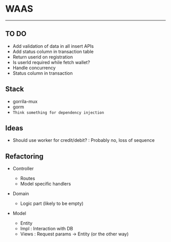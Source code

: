 # WAAS
------

## TO DO
- Add validation of data in all insert APIs
- Add status column in transaction table
- Return userid on registration
- Is userId required while fetch wallet?
- Handle concurrency
- Status column in transaction

## Stack
- gorrila-mux
- gorm
- ```Think something for dependency injection```

## Ideas
- Should use worker for credit/debit? : Probably no, loss of sequence

## Refactoring
- Controller
    - Routes
    - Model specific handlers

- Domain
    - Logic part (likely to be empty)

- Model
    - Entity
    - Impl : Interaction with DB
    - Views : Request params -> Entity (or the other way)